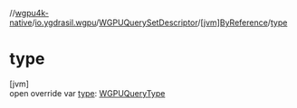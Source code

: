 //[wgpu4k-native](../../../../index.md)/[io.ygdrasil.wgpu](../../index.md)/[WGPUQuerySetDescriptor](../index.md)/[[jvm]ByReference](index.md)/[type](type.md)

# type

[jvm]\
open override var [type](type.md): [WGPUQueryType](../../-w-g-p-u-query-type/index.md)
